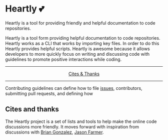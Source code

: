 # Heartly 💕

Heartly is a tool for providing friendly and helpful documentation to code repositories.

Heartly is a tool form providing helpful documentation to code repositories. Heartly works as a CLI that works by importing key files. In order to do this Heartly provides helpful scripts. Heartly is awesome because it allows developers to more quickly focus on writing and discussing code with guidelines to promote positive interactions while coding.

---

<p align="center">
  <a href="#cite">Cites & Thanks</a>
</p>

---

Contributing guidelines can define how to file [issues](https://github.com/heartly/readme-boilerplate/issues), contributors, submitting pull requests, and defining how

## Cites and thanks

The Heartly project is a set of lists and tools to help make the online code discussions more friendly. It moves forward with inspiration from discussions with [Brian Gonzalez](https://www.briangonzalez.org/), [Jason Farmer](https://github.com/jacefarm).


